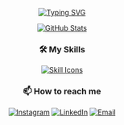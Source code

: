 <div align="center">
 
  <!-- Typing SVG -->
  [![Typing SVG](https://readme-typing-svg.demolab.com?font=Fira+Code&pause=1000&color=00F72D&width=435&lines=Full+Stack+Developer;Open+Source+Contributor)](https://git.io/typing-svg)
  
  <!-- GitHub Stats -->
  [![GitHub Stats](https://github-readme-stats.vercel.app/api?username=MoeChanMyaeHtun&show_icons=true&theme=radical)](https://github.com/MoeChanMyaeHtun)
   
  ### 🛠️ My Skills
  [![Skill Icons](https://skillicons.dev/icons?i=html,css,bootstrap,tailwind,js,ts,react,nodejs,vue,nextjs,php,laravel,java,aws,docker,mysql,postman,figma,xd,photoshop)](https://skillicons.dev)

 
  ### 📫 How to reach me
  [![Instagram](https://img.shields.io/badge/Instagram-E4405F?style=for-the-badge&logo=instagram&logoColor=white)](https://www.instagram.com/eainthethmueko?igsh=MWJkeGVnMXk4Z2d0aA%3D%3D&utm_source=qr)
  [![LinkedIn](https://img.shields.io/badge/LinkedIn-0077B5?style=for-the-badge&logo=linkedin&logoColor=white)](http://linkedin.com/in/moe-chan-myae-htun-875073330)
  [![Email](https://img.shields.io/badge/Email-D14836?style=for-the-badge&logo=gmail&logoColor=white)](mailto:moechan599@gmail.com)
  
</div>